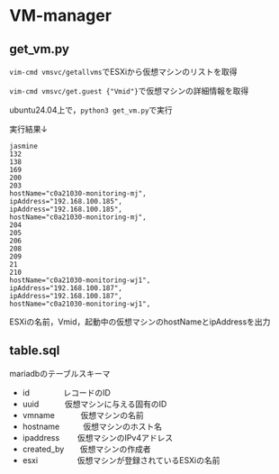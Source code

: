 # VM-manager

## get_vm.py
`vim-cmd vmsvc/getallvms`でESXiから仮想マシンのリストを取得

`vim-cmd vmsvc/get.guest {"Vmid"}`で仮想マシンの詳細情報を取得

ubuntu24.04上で，`python3 get_vm.py`で実行

実行結果↓
```
jasmine
132
138
169
200
203
hostName="c0a21030-monitoring-mj",
ipAddress="192.168.100.185",
ipAddress="192.168.100.185",
hostName="c0a21030-monitoring-mj",
204
205
206
208
209
21
210
hostName="c0a21030-monitoring-wj1",
ipAddress="192.168.100.187",
ipAddress="192.168.100.187",
hostName="c0a21030-monitoring-wj1",
```
ESXiの名前，Vmid，起動中の仮想マシンのhostNameとipAddressを出力

## table.sql
mariadbのテーブルスキーマ
- id    　　　　レコードのID
- uuid    　　　仮想マシンに与える固有のID
- vmname  　　　仮想マシンの名前
- hostname　　　仮想マシンのホスト名
- ipaddress　　 仮想マシンのIPv4アドレス
- created_by　　仮想マシンの作成者
- esxi　　　　　仮想マシンが登録されているESXiの名前
